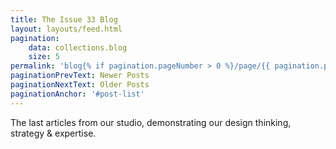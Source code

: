 ```yaml
---
title: The Issue 33 Blog
layout: layouts/feed.html
pagination:
    data: collections.blog
    size: 5
permalink: 'blog{% if pagination.pageNumber > 0 %}/page/{{ pagination.pageNumber }}{% endif %}/index.html'
paginationPrevText: Newer Posts
paginationNextText: Older Posts
paginationAnchor: '#post-list'
---
```


The last articles from our studio, demonstrating our design thinking, strategy & expertise.